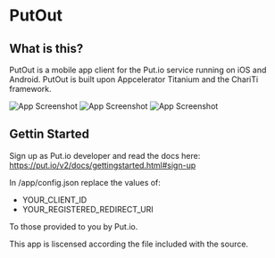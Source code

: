 # PutOut #

## What is this? ##

PutOut is a mobile app client for the Put.io service running on iOS and Android. PutOut is built upon Appcelerator Titanium and the ChariTi framework.

![App Screenshot](https://github.com/quinn-madson/PutOut/blob/master/screenshot-1.webp?raw=true)
![App Screenshot](https://github.com/quinn-madson/PutOut/blob/master/screenshot-2.webp?raw=true)
![App Screenshot](https://github.com/quinn-madson/PutOut/blob/master/screenshot-3.webp?raw=true)

## Gettin Started ##

Sign up as Put.io developer and read the docs here: https://put.io/v2/docs/gettingstarted.html#sign-up

In /app/config.json replace the values of:
  * YOUR_CLIENT_ID
  * YOUR_REGISTERED_REDIRECT_URI

To those provided to you by Put.io.

This app is liscensed according the file included with the source.